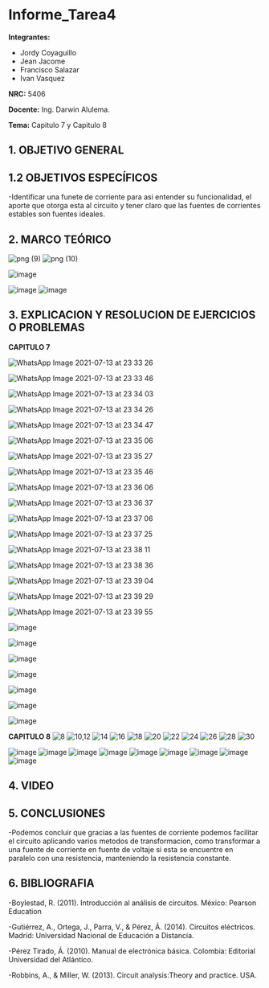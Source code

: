 # Informe_Tarea4
**Integrantes:**
- Jordy Coyaguillo
- Jean Jacome
- Francisco Salazar
- Ivan Vasquez



 **NRC:** 5406
 
 **Docente:** Ing. Darwin Alulema.
 
 **Tema:** Capitulo 7 y Capitulo 8 
 
 ## 1. OBJETIVO GENERAL
 



 ## 1.2 OBJETIVOS ESPECÍFICOS
 
-Identificar una funete de corriente para asi entender su funcionalidad, el aporte que otorga esta al circuito y tener claro que las fuentes de corrientes estables son fuentes ideales.




 ## 2. MARCO TEÓRICO 
 

![png (9)](https://user-images.githubusercontent.com/85137954/125520694-2e7aeaa5-b805-47dd-85c0-2f57ab340656.png)
![png (10)](https://user-images.githubusercontent.com/85137954/125537929-a08e9253-6eef-49e5-bb88-304a78221b96.png)

![image](https://user-images.githubusercontent.com/85137954/125568575-352a651e-5e1d-4086-bfe2-bfa36443bb96.png)

![image](https://user-images.githubusercontent.com/85137954/125565314-e0ab15f6-546d-43fc-bc11-21679ce99930.png)
![image](https://user-images.githubusercontent.com/85137954/125571280-755a0f9d-a16b-44d1-835e-689d70c950a5.png)



 
 ## 3. EXPLICACION Y RESOLUCION DE EJERCICIOS O PROBLEMAS 
 
 **CAPITULO 7**
 
 ![WhatsApp Image 2021-07-13 at 23 33 26](https://user-images.githubusercontent.com/85137954/125562288-9d4ba8b9-d4d7-4272-9f96-9dd55bbfdf2d.jpeg)

![WhatsApp Image 2021-07-13 at 23 33 46](https://user-images.githubusercontent.com/85137954/125562296-33ca472d-ac96-462f-b09d-56d486691d10.jpeg)

![WhatsApp Image 2021-07-13 at 23 34 03](https://user-images.githubusercontent.com/85137954/125562308-783e7cfa-d3f9-4606-bae0-78ba96fd06e8.jpeg)
 
 ![WhatsApp Image 2021-07-13 at 23 34 26](https://user-images.githubusercontent.com/85137954/125562322-a8c39373-31d0-462a-886e-e72fc1a6586a.jpeg)

![WhatsApp Image 2021-07-13 at 23 34 47](https://user-images.githubusercontent.com/85137954/125562336-3d1bb4af-c7f7-4450-b1f1-a55710a4f7b9.jpeg)

![WhatsApp Image 2021-07-13 at 23 35 06](https://user-images.githubusercontent.com/85137954/125562345-008d091d-6dcb-4127-a05b-633e4589be3b.jpeg)

![WhatsApp Image 2021-07-13 at 23 35 27](https://user-images.githubusercontent.com/85137954/125562359-53abc8ef-258b-4cf3-8dd9-7480933411a7.jpeg)

![WhatsApp Image 2021-07-13 at 23 35 46](https://user-images.githubusercontent.com/85137954/125562370-0124038f-628a-4938-b850-bff45c54c116.jpeg)

![WhatsApp Image 2021-07-13 at 23 36 06](https://user-images.githubusercontent.com/85137954/125562379-2f414f15-a542-47ab-be9a-45bc9d01a006.jpeg)

![WhatsApp Image 2021-07-13 at 23 36 37](https://user-images.githubusercontent.com/85137954/125562387-7b817f71-fd60-48d4-9216-23f5a0f59fec.jpeg)

![WhatsApp Image 2021-07-13 at 23 37 06](https://user-images.githubusercontent.com/85137954/125562397-1e8fab0d-c141-4c7c-aa7e-453192217b68.jpeg)
 
![WhatsApp Image 2021-07-13 at 23 37 25](https://user-images.githubusercontent.com/85137954/125562410-bd61860f-29b0-4343-bbef-47422e54112c.jpeg)
 
![WhatsApp Image 2021-07-13 at 23 38 11](https://user-images.githubusercontent.com/85137954/125562418-dc4cd283-65ef-4a67-9e9c-a7eac4ec40f7.jpeg)
 
![WhatsApp Image 2021-07-13 at 23 38 36](https://user-images.githubusercontent.com/85137954/125562432-0054dc3b-7caa-448f-ad53-d3586d355888.jpeg)
 
![WhatsApp Image 2021-07-13 at 23 39 04](https://user-images.githubusercontent.com/85137954/125562448-7a567e38-f1fd-4fff-bd9b-bf11e07dc082.jpeg)
 
![WhatsApp Image 2021-07-13 at 23 39 29](https://user-images.githubusercontent.com/85137954/125562466-cb89938e-6a84-48db-8f98-5c2a1ecd5932.jpeg)
 
![WhatsApp Image 2021-07-13 at 23 39 55](https://user-images.githubusercontent.com/85137954/125562477-74ef74b0-e73a-450a-82c8-b274c0615531.jpeg)
 
 ![image](https://user-images.githubusercontent.com/85137954/125556457-cb86910e-8a25-4c8b-808a-3b8ef2a4c265.png)
 
 ![image](https://user-images.githubusercontent.com/85137954/125556363-f3806355-7382-4768-a67c-dc31c94da9c9.png)

 ![image](https://user-images.githubusercontent.com/85137954/125559502-0b42974b-06d5-4d16-a5c0-e30f6c11fb44.png)

![image](https://user-images.githubusercontent.com/85137954/125559608-4a5c7022-7be7-4cdc-a038-07f8ea61e0e5.png)

![image](https://user-images.githubusercontent.com/85137954/125559815-42e914d3-df11-4ffb-80eb-e4bf58501f6c.png)

![image](https://user-images.githubusercontent.com/85137954/125559979-7cc1e24b-d8e3-4a88-ac4e-c399c82a704a.png)

![image](https://user-images.githubusercontent.com/85137954/125560038-4e0678da-b0bb-4ddf-8b48-7caa739e1aae.png)


 **CAPITULO 8**
 ![8](https://user-images.githubusercontent.com/84586968/125583779-f44472fd-288d-4d1a-b137-eafa7c83723c.PNG)
![10,12](https://user-images.githubusercontent.com/84586968/125583787-0ba42ad3-982d-408d-a441-5c98ddee43f5.PNG)
![14](https://user-images.githubusercontent.com/84586968/125583794-69a373df-9c1b-4458-a7c2-f290740d2e86.PNG)
![16](https://user-images.githubusercontent.com/84586968/125583798-416cfadc-aa69-42f0-be85-b56f9116612c.PNG)
![18](https://user-images.githubusercontent.com/84586968/125583812-c54a332c-235c-4eb1-a02c-a4b385c6ff73.PNG)
![20](https://user-images.githubusercontent.com/84586968/125583817-6d6e7c6b-9572-4ce6-8d40-a69c1f7ac5d9.PNG)
![22](https://user-images.githubusercontent.com/84586968/125583848-dd2cdf6d-d974-4c76-ac51-22f7ef8919f0.PNG)
![24](https://user-images.githubusercontent.com/84586968/125583854-91bbb89d-4d1f-4962-ac0a-57a4b8e84ee5.PNG)
![26](https://user-images.githubusercontent.com/84586968/125583858-cb7b3d60-6ff1-4bdc-86e2-4e284139d11b.PNG)
![28](https://user-images.githubusercontent.com/84586968/125583864-148b8990-9262-4071-a717-8a83902f9348.PNG)
![30](https://user-images.githubusercontent.com/84586968/125583869-962bb10d-dfa2-410b-bd35-cc593f6c971a.PNG)
 
 ![image](https://user-images.githubusercontent.com/85137954/125571323-f91362c7-5856-4982-8955-2036c4666459.png)
![image](https://user-images.githubusercontent.com/85137954/125571351-eebf9476-3bbc-446f-a591-283129e4ccd1.png)
![image](https://user-images.githubusercontent.com/85137954/125571386-5810f4ae-7e33-40cd-bb77-767bf0344b50.png)
![image](https://user-images.githubusercontent.com/85137954/125571445-02e4e651-a671-4a38-be82-b40fed4c2ad5.png)
![image](https://user-images.githubusercontent.com/85137954/125571471-ed4fccf1-8d88-459b-8ed9-4efe8d96179f.png)
![image](https://user-images.githubusercontent.com/85137954/125571492-9c893540-6bd4-4991-b0a8-2d87a846d860.png)
![image](https://user-images.githubusercontent.com/85137954/125571510-5ed59ef4-9e7f-4a1e-bd48-3986033d7d1e.png)
![image](https://user-images.githubusercontent.com/85137954/125571524-987d36f0-f432-47b6-a810-6dbcae836ced.png)
![image](https://user-images.githubusercontent.com/85137954/125571608-d47c3d2d-5431-45c4-b927-6e0310a39a68.png)



## 4. VIDEO



## 5. CONCLUSIONES

-Podemos concluir que gracias a las fuentes de corriente podemos facilitar el circuito aplicando varios metodos de transformacion, como transformar a una fuente de corriente en fuente de voltaje si esta se encuentre en paralelo con una resistencia, manteniendo la resistencia constante.


## 6. BIBLIOGRAFIA

-Boylestad, R. (2011). Introducción al análisis de circuitos. México: Pearson Education

-Gutiérrez, A., Ortega, J., Parra, V., & Pérez, Á. (2014). Circuitos eléctricos. Madrid: Universidad Nacional de Educación a Distancia.

-Pérez Tirado, Á. (2010). Manual de electrónica básica. Colombia: Editorial Universidad del Atlántico.

-Robbins, A., & Miller, W. (2013). Circuit analysis:Theory and practice. USA.


